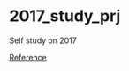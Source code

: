 # 2017_study_prj
Self study on 2017

[Reference](https://github.com/jwasham/google-interview-university)
